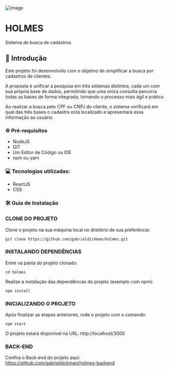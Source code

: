 ![image](https://github.com/gabrieldickman/holmes/assets/55303496/dd0920f4-90a0-4908-913a-77e8b2fd1fcd)

# HOLMES
Sistema de busca de cadastros

## 📌 Introdução
Este projeto foi desenvolvido com o objetivo de simplificar a busca por cadastros de clientes. <br>

A proposta é unificar a pesquisa em três sistemas distintos, cada um com sua própria base de dados, permitindo que uma única consulta percorra todas as bases de forma integrada, tornando o processo mais ágil e prático. <br>

Ao realizar a busca pelo CPF ou CNPJ do cliente, o sistema verificará em qual das três bases o cadastro está localizado e apresentará essa informação ao usuário.

### ⚙️ Pré-requisitos

- NodeJS <br>
- GIT <br>
- Um Editor de Código ou IDE<br>
- npm ou yarn<br>

### 💻 Tecnologias utilizadas:

- ReactJS
- CSS

### 🛠️ Guia de Instalação

### CLONE DO PROJETO

Clone o projeto na sua máquina local no diretório de sua preferência: 

````
git clone https://github.com/gabrieldickman/holmes.git
````

### INSTALANDO DEPENDÊNCIAS

Entre na pasta do projeto clonado:

````
cd holmes
````
Realize a instalação das dependências do projeto (exemplo com npm):

````
npm install
````

### INICIALIZANDO O PROJETO

Após finalizar as etapas anteriores, rode o projeto com o comando:

````
npm start
````

O projeto estará disponível na URL: http://localhost/3000

### BACK-END

Confira o Back-end do projeto aqui: https://github.com/gabrieldickman/holmes-backend
